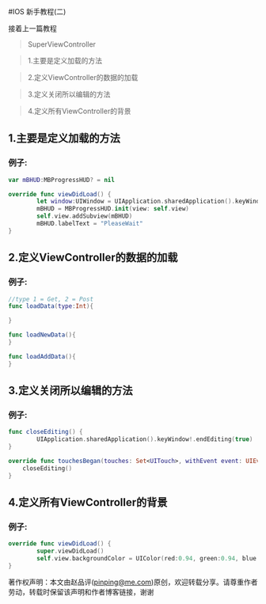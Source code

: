 #IOS 新手教程(二)

接着上一篇教程

> SuperViewController

> 1.主要是定义加载的方法

> 2.定义ViewController的数据的加载

> 3.定义关闭所以编辑的方法

> 4.定义所有ViewController的背景


## 1.主要是定义加载的方法
### 例子:
```swift
var mBHUD:MBProgressHUD? = nil

override func viewDidLoad() {
        let window:UIWindow = UIApplication.sharedApplication().keyWindow!
        mBHUD = MBProgressHUD.init(view: self.view)
        self.view.addSubview(mBHUD)
        mBHUD.labelText = "PleaseWait"
}
```

## 2.定义ViewController的数据的加载
### 例子:
```swift
//type 1 = Get, 2 = Post
func loadData(type:Int){

}

func loadNewData(){
}

func loadAddData(){
}
```

## 3.定义关闭所以编辑的方法
### 例子:
```swift
func closeEditing() {
        UIApplication.sharedApplication().keyWindow!.endEditing(true)
} 

override func touchesBegan(touches: Set<UITouch>, withEvent event: UIEvent?){
    closeEditing()
}
```

## 4.定义所有ViewController的背景
### 例子:
```swift
override func viewDidLoad() {
       	super.viewDidLoad()
		self.view.backgroundColor = UIColor(red:0.94, green:0.94, blue:0.94, alpha:1);
}
```
著作权声明：本文由赵品评(pinping@me.com)原创，欢迎转载分享。请尊重作者劳动，转载时保留该声明和作者博客链接，谢谢
